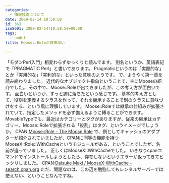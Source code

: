 ```yaml
---
categories:
  - 情報技術について
date: 2009-02-14 10:59:50
id: 363
iso8601: 2009-02-14T10:59:50+09:00
tags:
  - undef
title: Moose::Roleが興味深い

---
```


「モダンPerl入門」相変わらずゆっくりと読んでます。
別名というか、英語表記で「PRAGMATIC Perl」と書いてあります。
Pragmaticというのは「実際的な」とか「実用的な」「実利的な」といった意味のようです。
で、ようやく第一章を読み終わりました。
近代的なオブジェクト指向ということで、主にMooseの紹介でした。
その中で、Moose::Roleが出てきましたが、この考え方が面白いです。
面白いというか、すっと腑に落ちたという感じです。
基本的考え方として、役割を定義するクラスを作って、それを継承することで別のクラスに意味づけをする、という風に理解しています。
Moose::Roleでは継承の仕組みが拡張されていて、指定したメソッドを必ず備えるように縛ることができます。
MovableTypeでも、最近はカテゴリーとタグがありますが、従来の継承はカテゴリー、Moose::Roleで拡張される「役割」はタグ、というイメージでしょうか。
CPAN:<a href="http://search.cpan.org/dist/Moose/lib/Moose/Role.pm" target="_blank">Moose::Role - The Moose Role</a>
で、例としてキャッシュのアダプターが紹介されていましたが、CPANに同等の機能を持つMooseX::Role::WithCacheというモジュールがある、ということでしたが、名前が違っていました。
正しくはMooseX::WithCacheでした。
いきなりcpanコマンドでインストールしようとしたら、存在しないというエラーが返ってきてビックリしました。
CPAN:<a href="http://search.cpan.org/dist/MooseX-WithCache/" target="_blank">Daisuke Maki / MooseX-WithCache - search.cpan.org</a>
ただ、問題なのは、この辺を勉強してもレンタルサーバーでは使えない、ということなんですね&#133;。
    	